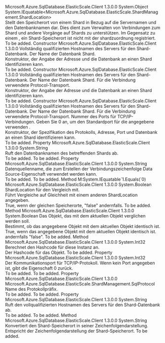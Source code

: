 <Type Name="ShardLocation" FullName="Microsoft.Azure.SqlDatabase.ElasticScale.ShardManagement.ShardLocation">
  <TypeSignature Language="C#" Value="public sealed class ShardLocation : IEquatable&lt;Microsoft.Azure.SqlDatabase.ElasticScale.ShardManagement.ShardLocation&gt;" />
  <TypeSignature Language="ILAsm" Value=".class public auto ansi serializable sealed beforefieldinit ShardLocation extends System.Object implements class System.IEquatable`1&lt;class Microsoft.Azure.SqlDatabase.ElasticScale.ShardManagement.ShardLocation&gt;" />
  <TypeSignature Language="DocId" Value="T:Microsoft.Azure.SqlDatabase.ElasticScale.ShardManagement.ShardLocation" />
  <TypeSignature Language="VB.NET" Value="Public NotInheritable Class ShardLocation&#xA;Implements IEquatable(Of ShardLocation)" />
  <TypeSignature Language="F#" Value="type ShardLocation = class&#xA;    interface IEquatable&lt;ShardLocation&gt;" />
  <AssemblyInfo>
    <AssemblyName>Microsoft.Azure.SqlDatabase.ElasticScale.Client</AssemblyName>
    <AssemblyVersion>1.3.0.0</AssemblyVersion>
  </AssemblyInfo>
  <Base>
    <BaseTypeName>System.Object</BaseTypeName>
  </Base>
  <Interfaces>
    <Interface>
      <InterfaceName>System.IEquatable&lt;Microsoft.Azure.SqlDatabase.ElasticScale.ShardManagement.ShardLocation&gt;</InterfaceName>
    </Interface>
  </Interfaces>
  <Docs>
    <summary>
            Stellt den Speicherort von einem Shard in Bezug auf die Servernamen und den Datenbanknamen dar. Dies dient zum Verwalten von Verbindungen zum Shard und andere Vorgänge auf Shards zu unterstützen.
            Im Gegensatz zu einem <see cref="T:Microsoft.Azure.SqlDatabase.ElasticScale.ShardManagement.Shard" />, ein Shard-Speicherort ist nicht mit der shardzuordnung registriert.
            </summary>
    <remarks>To be added.</remarks>
  </Docs>
  <Members>
    <Member MemberName=".ctor">
      <MemberSignature Language="C#" Value="public ShardLocation (string server, string database);" />
      <MemberSignature Language="ILAsm" Value=".method public hidebysig specialname rtspecialname instance void .ctor(string server, string database) cil managed" />
      <MemberSignature Language="DocId" Value="M:Microsoft.Azure.SqlDatabase.ElasticScale.ShardManagement.ShardLocation.#ctor(System.String,System.String)" />
      <MemberSignature Language="VB.NET" Value="Public Sub New (server As String, database As String)" />
      <MemberSignature Language="F#" Value="new Microsoft.Azure.SqlDatabase.ElasticScale.ShardManagement.ShardLocation : string * string -&gt; Microsoft.Azure.SqlDatabase.ElasticScale.ShardManagement.ShardLocation" Usage="new Microsoft.Azure.SqlDatabase.ElasticScale.ShardManagement.ShardLocation (server, database)" />
      <MemberType>Constructor</MemberType>
      <AssemblyInfo>
        <AssemblyName>Microsoft.Azure.SqlDatabase.ElasticScale.Client</AssemblyName>
        <AssemblyVersion>1.3.0.0</AssemblyVersion>
      </AssemblyInfo>
      <Parameters>
        <Parameter Name="server" Type="System.String" />
        <Parameter Name="database" Type="System.String" />
      </Parameters>
      <Docs>
        <param name="server">Vollständig qualifizierten Hostnamen des Servers für den Shard-Datenbank.</param>
        <param name="database">Der Name der Datenbank Shard.</param>
        <summary>
            Konstruktor, der Angabe der Adresse und die Datenbank an einen Shard identifizieren kann.
            </summary>
        <remarks>To be added.</remarks>
      </Docs>
    </Member>
    <Member MemberName=".ctor">
      <MemberSignature Language="C#" Value="public ShardLocation (string server, string database, Microsoft.Azure.SqlDatabase.ElasticScale.ShardManagement.SqlProtocol protocol);" />
      <MemberSignature Language="ILAsm" Value=".method public hidebysig specialname rtspecialname instance void .ctor(string server, string database, valuetype Microsoft.Azure.SqlDatabase.ElasticScale.ShardManagement.SqlProtocol protocol) cil managed" />
      <MemberSignature Language="DocId" Value="M:Microsoft.Azure.SqlDatabase.ElasticScale.ShardManagement.ShardLocation.#ctor(System.String,System.String,Microsoft.Azure.SqlDatabase.ElasticScale.ShardManagement.SqlProtocol)" />
      <MemberSignature Language="VB.NET" Value="Public Sub New (server As String, database As String, protocol As SqlProtocol)" />
      <MemberSignature Language="F#" Value="new Microsoft.Azure.SqlDatabase.ElasticScale.ShardManagement.ShardLocation : string * string * Microsoft.Azure.SqlDatabase.ElasticScale.ShardManagement.SqlProtocol -&gt; Microsoft.Azure.SqlDatabase.ElasticScale.ShardManagement.ShardLocation" Usage="new Microsoft.Azure.SqlDatabase.ElasticScale.ShardManagement.ShardLocation (server, database, protocol)" />
      <MemberType>Constructor</MemberType>
      <AssemblyInfo>
        <AssemblyName>Microsoft.Azure.SqlDatabase.ElasticScale.Client</AssemblyName>
        <AssemblyVersion>1.3.0.0</AssemblyVersion>
      </AssemblyInfo>
      <Parameters>
        <Parameter Name="server" Type="System.String" />
        <Parameter Name="database" Type="System.String" />
        <Parameter Name="protocol" Type="Microsoft.Azure.SqlDatabase.ElasticScale.ShardManagement.SqlProtocol" />
      </Parameters>
      <Docs>
        <param name="server">Vollständig qualifizierten Hostnamen des Servers für den Shard-Datenbank.</param>
        <param name="database">Der Name der Datenbank Shard.</param>
        <param name="protocol">Für die Verbindung verwendete Protocol-Transport.</param>
        <summary>
            Konstruktor, der Angabe der Adresse und die Datenbank an einen Shard identifizieren kann.
            </summary>
        <remarks>To be added.</remarks>
      </Docs>
    </Member>
    <Member MemberName=".ctor">
      <MemberSignature Language="C#" Value="public ShardLocation (string server, string database, Microsoft.Azure.SqlDatabase.ElasticScale.ShardManagement.SqlProtocol protocol, int port);" />
      <MemberSignature Language="ILAsm" Value=".method public hidebysig specialname rtspecialname instance void .ctor(string server, string database, valuetype Microsoft.Azure.SqlDatabase.ElasticScale.ShardManagement.SqlProtocol protocol, int32 port) cil managed" />
      <MemberSignature Language="DocId" Value="M:Microsoft.Azure.SqlDatabase.ElasticScale.ShardManagement.ShardLocation.#ctor(System.String,System.String,Microsoft.Azure.SqlDatabase.ElasticScale.ShardManagement.SqlProtocol,System.Int32)" />
      <MemberSignature Language="VB.NET" Value="Public Sub New (server As String, database As String, protocol As SqlProtocol, port As Integer)" />
      <MemberSignature Language="F#" Value="new Microsoft.Azure.SqlDatabase.ElasticScale.ShardManagement.ShardLocation : string * string * Microsoft.Azure.SqlDatabase.ElasticScale.ShardManagement.SqlProtocol * int -&gt; Microsoft.Azure.SqlDatabase.ElasticScale.ShardManagement.ShardLocation" Usage="new Microsoft.Azure.SqlDatabase.ElasticScale.ShardManagement.ShardLocation (server, database, protocol, port)" />
      <MemberType>Constructor</MemberType>
      <AssemblyInfo>
        <AssemblyName>Microsoft.Azure.SqlDatabase.ElasticScale.Client</AssemblyName>
        <AssemblyVersion>1.3.0.0</AssemblyVersion>
      </AssemblyInfo>
      <Parameters>
        <Parameter Name="server" Type="System.String" />
        <Parameter Name="database" Type="System.String" />
        <Parameter Name="protocol" Type="Microsoft.Azure.SqlDatabase.ElasticScale.ShardManagement.SqlProtocol" />
        <Parameter Name="port" Type="System.Int32" />
      </Parameters>
      <Docs>
        <param name="server">Vollständig qualifizierten Hostnamen des Servers für den Shard-Datenbank.</param>
        <param name="database">Der Name der Datenbank Shard.</param>
        <param name="protocol">Für die Verbindung verwendete Protocol-Transport.</param>
        <param name="port">Nummer des Ports für TCP/IP-Verbindungen. Geben Sie 0 an, um den Standardport für die angegebene verwenden <paramref name="protocol" />.</param>
        <summary>
            Konstruktor, der Spezifikation des Protokolls, Adresse, Port und Datenbank an einen Shard identifizieren kann.
            </summary>
        <remarks>To be added.</remarks>
      </Docs>
    </Member>
    <Member MemberName="Database">
      <MemberSignature Language="C#" Value="public string Database { get; }" />
      <MemberSignature Language="ILAsm" Value=".property instance string Database" />
      <MemberSignature Language="DocId" Value="P:Microsoft.Azure.SqlDatabase.ElasticScale.ShardManagement.ShardLocation.Database" />
      <MemberSignature Language="VB.NET" Value="Public ReadOnly Property Database As String" />
      <MemberSignature Language="F#" Value="member this.Database : string" Usage="Microsoft.Azure.SqlDatabase.ElasticScale.ShardManagement.ShardLocation.Database" />
      <MemberType>Property</MemberType>
      <AssemblyInfo>
        <AssemblyName>Microsoft.Azure.SqlDatabase.ElasticScale.Client</AssemblyName>
        <AssemblyVersion>1.3.0.0</AssemblyVersion>
      </AssemblyInfo>
      <ReturnValue>
        <ReturnType>System.String</ReturnType>
      </ReturnValue>
      <Docs>
        <summary>
            Ruft den Datenbanknamen des betreffenden Shards ab.
            </summary>
        <value>To be added.</value>
        <remarks>To be added.</remarks>
      </Docs>
    </Member>
    <Member MemberName="DataSource">
      <MemberSignature Language="C#" Value="public string DataSource { get; }" />
      <MemberSignature Language="ILAsm" Value=".property instance string DataSource" />
      <MemberSignature Language="DocId" Value="P:Microsoft.Azure.SqlDatabase.ElasticScale.ShardManagement.ShardLocation.DataSource" />
      <MemberSignature Language="VB.NET" Value="Public ReadOnly Property DataSource As String" />
      <MemberSignature Language="F#" Value="member this.DataSource : string" Usage="Microsoft.Azure.SqlDatabase.ElasticScale.ShardManagement.ShardLocation.DataSource" />
      <MemberType>Property</MemberType>
      <AssemblyInfo>
        <AssemblyName>Microsoft.Azure.SqlDatabase.ElasticScale.Client</AssemblyName>
        <AssemblyVersion>1.3.0.0</AssemblyVersion>
      </AssemblyInfo>
      <ReturnValue>
        <ReturnType>System.String</ReturnType>
      </ReturnValue>
      <Docs>
        <summary>
            Datenquellenname, die zum Erstellen der Verbindungszeichenfolge Data Source-Eigenschaft verwendet werden kann.
            </summary>
        <value>To be added.</value>
        <remarks>To be added.</remarks>
      </Docs>
    </Member>
    <Member MemberName="Equals">
      <MemberSignature Language="C#" Value="public bool Equals (Microsoft.Azure.SqlDatabase.ElasticScale.ShardManagement.ShardLocation other);" />
      <MemberSignature Language="ILAsm" Value=".method public hidebysig newslot virtual instance bool Equals(class Microsoft.Azure.SqlDatabase.ElasticScale.ShardManagement.ShardLocation other) cil managed" />
      <MemberSignature Language="DocId" Value="M:Microsoft.Azure.SqlDatabase.ElasticScale.ShardManagement.ShardLocation.Equals(Microsoft.Azure.SqlDatabase.ElasticScale.ShardManagement.ShardLocation)" />
      <MemberSignature Language="VB.NET" Value="Public Function Equals (other As ShardLocation) As Boolean" />
      <MemberSignature Language="F#" Value="override this.Equals : Microsoft.Azure.SqlDatabase.ElasticScale.ShardManagement.ShardLocation -&gt; bool" Usage="shardLocation.Equals other" />
      <MemberType>Method</MemberType>
      <Implements>
        <InterfaceMember>M:System.IEquatable`1.Equals(`0)</InterfaceMember>
      </Implements>
      <AssemblyInfo>
        <AssemblyName>Microsoft.Azure.SqlDatabase.ElasticScale.Client</AssemblyName>
        <AssemblyVersion>1.3.0.0</AssemblyVersion>
      </AssemblyInfo>
      <ReturnValue>
        <ReturnType>System.Boolean</ReturnType>
      </ReturnValue>
      <Parameters>
        <Parameter Name="other" Type="Microsoft.Azure.SqlDatabase.ElasticScale.ShardManagement.ShardLocation" />
      </Parameters>
      <Docs>
        <param name="other">ShardLocation für den Vergleich mit.</param>
        <summary>
            Führt Vergleiche auf Gleichheit mit einem anderen ShardLocation angegeben.
            </summary>
        <returns>True, wenn der gleichen Speicherorte, "false" andernfalls.</returns>
        <remarks>To be added.</remarks>
      </Docs>
    </Member>
    <Member MemberName="Equals">
      <MemberSignature Language="C#" Value="public override bool Equals (object obj);" />
      <MemberSignature Language="ILAsm" Value=".method public hidebysig virtual instance bool Equals(object obj) cil managed" />
      <MemberSignature Language="DocId" Value="M:Microsoft.Azure.SqlDatabase.ElasticScale.ShardManagement.ShardLocation.Equals(System.Object)" />
      <MemberSignature Language="VB.NET" Value="Public Overrides Function Equals (obj As Object) As Boolean" />
      <MemberSignature Language="F#" Value="override this.Equals : obj -&gt; bool" Usage="shardLocation.Equals obj" />
      <MemberType>Method</MemberType>
      <AssemblyInfo>
        <AssemblyName>Microsoft.Azure.SqlDatabase.ElasticScale.Client</AssemblyName>
        <AssemblyVersion>1.3.0.0</AssemblyVersion>
      </AssemblyInfo>
      <ReturnValue>
        <ReturnType>System.Boolean</ReturnType>
      </ReturnValue>
      <Parameters>
        <Parameter Name="obj" Type="System.Object" />
      </Parameters>
      <Docs>
        <param name="obj">Das Objekt, das mit dem aktuellen Objekt verglichen werden soll.</param>
        <summary>
            Bestimmt, ob das angegebene Objekt mit dem aktuellen Objekt identisch ist.
            </summary>
        <returns>True, wenn das angegebene Objekt mit dem aktuellen Objekt identisch ist. andernfalls "false".</returns>
        <remarks>To be added.</remarks>
      </Docs>
    </Member>
    <Member MemberName="GetHashCode">
      <MemberSignature Language="C#" Value="public override int GetHashCode ();" />
      <MemberSignature Language="ILAsm" Value=".method public hidebysig virtual instance int32 GetHashCode() cil managed" />
      <MemberSignature Language="DocId" Value="M:Microsoft.Azure.SqlDatabase.ElasticScale.ShardManagement.ShardLocation.GetHashCode" />
      <MemberSignature Language="VB.NET" Value="Public Overrides Function GetHashCode () As Integer" />
      <MemberSignature Language="F#" Value="override this.GetHashCode : unit -&gt; int" Usage="shardLocation.GetHashCode " />
      <MemberType>Method</MemberType>
      <AssemblyInfo>
        <AssemblyName>Microsoft.Azure.SqlDatabase.ElasticScale.Client</AssemblyName>
        <AssemblyVersion>1.3.0.0</AssemblyVersion>
      </AssemblyInfo>
      <ReturnValue>
        <ReturnType>System.Int32</ReturnType>
      </ReturnValue>
      <Parameters />
      <Docs>
        <summary>
            Berechnet den Hashcode für diese Instanz an.
            </summary>
        <returns>Der Hashcode für das Objekt.</returns>
        <remarks>To be added.</remarks>
      </Docs>
    </Member>
    <Member MemberName="Port">
      <MemberSignature Language="C#" Value="public int Port { get; }" />
      <MemberSignature Language="ILAsm" Value=".property instance int32 Port" />
      <MemberSignature Language="DocId" Value="P:Microsoft.Azure.SqlDatabase.ElasticScale.ShardManagement.ShardLocation.Port" />
      <MemberSignature Language="VB.NET" Value="Public ReadOnly Property Port As Integer" />
      <MemberSignature Language="F#" Value="member this.Port : int" Usage="Microsoft.Azure.SqlDatabase.ElasticScale.ShardManagement.ShardLocation.Port" />
      <MemberType>Property</MemberType>
      <AssemblyInfo>
        <AssemblyName>Microsoft.Azure.SqlDatabase.ElasticScale.Client</AssemblyName>
        <AssemblyVersion>1.3.0.0</AssemblyVersion>
      </AssemblyInfo>
      <ReturnValue>
        <ReturnType>System.Int32</ReturnType>
      </ReturnValue>
      <Docs>
        <summary>
            Der Kommunikationsport für TCP/IP-Protokoll. Wenn kein Port angegeben ist, gibt die Eigenschaft 0 zurück.
            </summary>
        <value>To be added.</value>
        <remarks>To be added.</remarks>
      </Docs>
    </Member>
    <Member MemberName="Protocol">
      <MemberSignature Language="C#" Value="public Microsoft.Azure.SqlDatabase.ElasticScale.ShardManagement.SqlProtocol Protocol { get; }" />
      <MemberSignature Language="ILAsm" Value=".property instance valuetype Microsoft.Azure.SqlDatabase.ElasticScale.ShardManagement.SqlProtocol Protocol" />
      <MemberSignature Language="DocId" Value="P:Microsoft.Azure.SqlDatabase.ElasticScale.ShardManagement.ShardLocation.Protocol" />
      <MemberSignature Language="VB.NET" Value="Public ReadOnly Property Protocol As SqlProtocol" />
      <MemberSignature Language="F#" Value="member this.Protocol : Microsoft.Azure.SqlDatabase.ElasticScale.ShardManagement.SqlProtocol" Usage="Microsoft.Azure.SqlDatabase.ElasticScale.ShardManagement.ShardLocation.Protocol" />
      <MemberType>Property</MemberType>
      <AssemblyInfo>
        <AssemblyName>Microsoft.Azure.SqlDatabase.ElasticScale.Client</AssemblyName>
        <AssemblyVersion>1.3.0.0</AssemblyVersion>
      </AssemblyInfo>
      <ReturnValue>
        <ReturnType>Microsoft.Azure.SqlDatabase.ElasticScale.ShardManagement.SqlProtocol</ReturnType>
      </ReturnValue>
      <Docs>
        <summary>
            Name des Protokollpräfix.
            </summary>
        <value>To be added.</value>
        <remarks>To be added.</remarks>
      </Docs>
    </Member>
    <Member MemberName="Server">
      <MemberSignature Language="C#" Value="public string Server { get; }" />
      <MemberSignature Language="ILAsm" Value=".property instance string Server" />
      <MemberSignature Language="DocId" Value="P:Microsoft.Azure.SqlDatabase.ElasticScale.ShardManagement.ShardLocation.Server" />
      <MemberSignature Language="VB.NET" Value="Public ReadOnly Property Server As String" />
      <MemberSignature Language="F#" Value="member this.Server : string" Usage="Microsoft.Azure.SqlDatabase.ElasticScale.ShardManagement.ShardLocation.Server" />
      <MemberType>Property</MemberType>
      <AssemblyInfo>
        <AssemblyName>Microsoft.Azure.SqlDatabase.ElasticScale.Client</AssemblyName>
        <AssemblyVersion>1.3.0.0</AssemblyVersion>
      </AssemblyInfo>
      <ReturnValue>
        <ReturnType>System.String</ReturnType>
      </ReturnValue>
      <Docs>
        <summary>
            Ruft den vollqualifizierten Hostnamen des Servers für den Shard-Datenbank ab.
            </summary>
        <value>To be added.</value>
        <remarks>To be added.</remarks>
      </Docs>
    </Member>
    <Member MemberName="ToString">
      <MemberSignature Language="C#" Value="public override string ToString ();" />
      <MemberSignature Language="ILAsm" Value=".method public hidebysig virtual instance string ToString() cil managed" />
      <MemberSignature Language="DocId" Value="M:Microsoft.Azure.SqlDatabase.ElasticScale.ShardManagement.ShardLocation.ToString" />
      <MemberSignature Language="VB.NET" Value="Public Overrides Function ToString () As String" />
      <MemberSignature Language="F#" Value="override this.ToString : unit -&gt; string" Usage="shardLocation.ToString " />
      <MemberType>Method</MemberType>
      <AssemblyInfo>
        <AssemblyName>Microsoft.Azure.SqlDatabase.ElasticScale.Client</AssemblyName>
        <AssemblyVersion>1.3.0.0</AssemblyVersion>
      </AssemblyInfo>
      <ReturnValue>
        <ReturnType>System.String</ReturnType>
      </ReturnValue>
      <Parameters />
      <Docs>
        <summary>
            Konvertiert den Shard-Speicherort in seiner Zeichenfolgendarstellung.
            </summary>
        <returns>Entspricht der Zeichenfolgendarstellung der Shard-Speicherort.</returns>
        <remarks>To be added.</remarks>
      </Docs>
    </Member>
  </Members>
</Type>